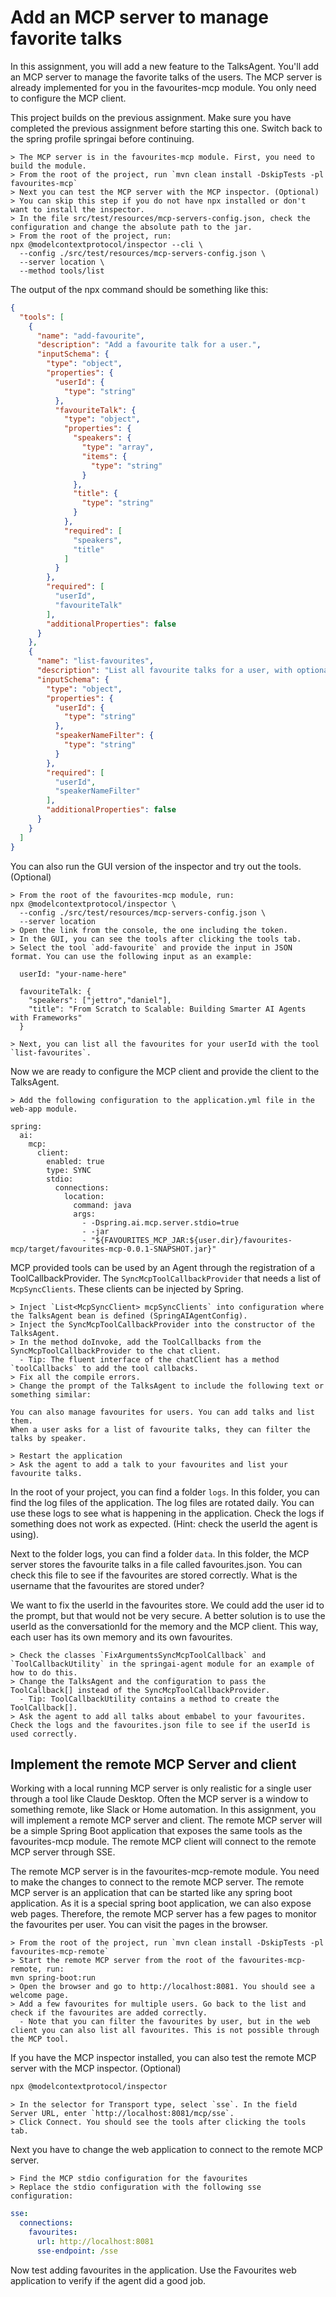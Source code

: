 # Add an MCP server to manage favorite talks
In this assignment, you will add a new feature to the TalksAgent. You'll add an MCP server to manage the favorite talks of the users. The MCP server is already implemented for you in the favourites-mcp module. You only need to configure the MCP client.

This project builds on the previous assignment. Make sure you have completed the previous assignment before starting this one. Switch back to the spring profile springai before continuing.

```text
> The MCP server is in the favourites-mcp module. First, you need to build the module.
> From the root of the project, run `mvn clean install -DskipTests -pl favourites-mcp`
> Next you can test the MCP server with the MCP inspector. (Optional)
> You can skip this step if you do not have npx installed or don't want to install the inspector.
> In the file src/test/resources/mcp-servers-config.json, check the configuration and change the absolute path to the jar.
> From the root of the project, run:
npx @modelcontextprotocol/inspector --cli \
  --config ./src/test/resources/mcp-servers-config.json \
  --server location \
  --method tools/list
```

The output of the npx command should be something like this:

```json
{
  "tools": [
    {
      "name": "add-favourite",
      "description": "Add a favourite talk for a user.",
      "inputSchema": {
        "type": "object",
        "properties": {
          "userId": {
            "type": "string"
          },
          "favouriteTalk": {
            "type": "object",
            "properties": {
              "speakers": {
                "type": "array",
                "items": {
                  "type": "string"
                }
              },
              "title": {
                "type": "string"
              }
            },
            "required": [
              "speakers",
              "title"
            ]
          }
        },
        "required": [
          "userId",
          "favouriteTalk"
        ],
        "additionalProperties": false
      }
    },
    {
      "name": "list-favourites",
      "description": "List all favourite talks for a user, with optional filtering by speaker name.",
      "inputSchema": {
        "type": "object",
        "properties": {
          "userId": {
            "type": "string"
          },
          "speakerNameFilter": {
            "type": "string"
          }
        },
        "required": [
          "userId",
          "speakerNameFilter"
        ],
        "additionalProperties": false
      }
    }
  ]
}
```

You can also run the GUI version of the inspector and try out the tools. (Optional)

```text
> From the root of the favourites-mcp module, run:
npx @modelcontextprotocol/inspector \
  --config ./src/test/resources/mcp-servers-config.json \
  --server location
> Open the link from the console, the one including the token.
> In the GUI, you can see the tools after clicking the tools tab.
> Select the tool `add-favourite` and provide the input in JSON format. You can use the following input as an example:
  
  userId: "your-name-here"
  
  favouriteTalk: {
    "speakers": ["jettro","daniel"],
    "title": "From Scratch to Scalable: Building Smarter AI Agents with Frameworks"
  }
  
> Next, you can list all the favourites for your userId with the tool `list-favourites`.
```

Now we are ready to configure the MCP client and provide the client to the TalksAgent.

```
> Add the following configuration to the application.yml file in the web-app module.

spring:
  ai:
    mcp:
      client:
        enabled: true
        type: SYNC
        stdio:
          connections:
            location:
              command: java
              args:
                - -Dspring.ai.mcp.server.stdio=true
                - -jar
                - "${FAVOURITES_MCP_JAR:${user.dir}/favourites-mcp/target/favourites-mcp-0.0.1-SNAPSHOT.jar}"
```

MCP provided tools can be used by an Agent through the registration of a ToolCallbackProvider. The `SyncMcpToolCallbackProvider` that needs a list of `McpSyncClients`. These clients can be injected by Spring.

```
> Inject `List<McpSyncClient> mcpSyncClients` into configuration where the TalksAgent bean is defined (SpringAIAgentConfig).
> Inject the SyncMcpToolCallbackProvider into the constructor of the TalksAgent.
> In the method doInvoke, add the ToolCallbacks from the SyncMcpToolCallbackProvider to the chat client.
  - Tip: The fluent interface of the chatClient has a method `toolCallbacks` to add the tool callbacks.
> Fix all the compile errors.
> Change the prompt of the TalksAgent to include the following text or something similar:

You can also manage favourites for users. You can add talks and list them.
When a user asks for a list of favourite talks, they can filter the talks by speaker.

> Restart the application
> Ask the agent to add a talk to your favourites and list your favourite talks.
```

In the root of your project, you can find a folder `logs`. In this folder, you can find the log files of the application. The log files are rotated daily. You can use these logs to see what is happening in the application. Check the logs if something does not work as expected. (Hint: check the userId the agent is using).

Next to the folder logs, you can find a folder `data`. In this folder, the MCP server stores the favourite talks in a file called favourites.json. You can check this file to see if the favourites are stored correctly. What is the username that the favourites are stored under?

We want to fix the userId in the favourites store. We could add the user id to the prompt, but that would not be very secure. A better solution is to use the userId as the conversationId for the memory and the MCP client. This way, each user has its own memory and its own favourites.

```
> Check the classes `FixArgumentsSyncMcpToolCallback` and `ToolCallbackUtility` in the springai-agent module for an example of how to do this.
> Change the TalksAgent and the configuration to pass the ToolCallback[] instead of the SyncMcpToolCallbackProvider.
  - Tip: ToolCallbackUtility contains a method to create the ToolCallback[].
> Ask the agent to add all talks about embabel to your favourites. Check the logs and the favourites.json file to see if the userId is used correctly.
```

## Implement the remote MCP Server and client
Working with a local running MCP server is only realistic for a single user through a tool like Claude Desktop. Often the MCP server is a window to something remote, like Slack or Home automation. In this assignment, you will implement a remote MCP server and client. The remote MCP server will be a simple Spring Boot application that exposes the same tools as the favourites-mcp module. The remote MCP client will connect to the remote MCP server through SSE.

The remote MCP server is in the favourites-mcp-remote module. You need to make the changes to connect to the remote MCP server. The remote MCP server is an application that can be started like any spring boot application. As it is a special spring boot application, we can also expose web pages. Therefore, the remote MCP server has a few pages to monitor the favourites per user. You can visit the pages in the browser.

```text
> From the root of the project, run `mvn clean install -DskipTests -pl favourites-mcp-remote`
> Start the remote MCP server from the root of the favourites-mcp-remote, run:
mvn spring-boot:run
> Open the browser and go to http://localhost:8081. You should see a welcome page.
> Add a few favourites for multiple users. Go back to the list and check if the favourites are added correctly.
  - Note that you can filter the favourites by user, but in the web client you can also list all favourites. This is not possible through the MCP tool.
``` 

If you have the MCP inspector installed, you can also test the remote MCP server with the MCP inspector. (Optional)

```bash
npx @modelcontextprotocol/inspector
```

```text
> In the selector for Transport type, select `sse`. In the field Server URL, enter `http://localhost:8081/mcp/sse`. 
> Click Connect. You should see the tools after clicking the tools tab.
```

Next you have to change the web application to connect to the remote MCP server.

```text
> Find the MCP stdio configuration for the favourites
> Replace the stdio configuration with the following sse configuration:
```

```yaml
sse:
  connections:
    favourites:
      url: http://localhost:8081
      sse-endpoint: /sse
```

Now test adding favourites in the application. Use the Favourites web application to verify if the agent did a good job.